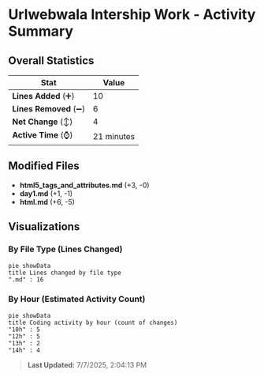 # Urlwebwala Intership Work - Activity Summary 

## Overall Statistics

| Stat                   | Value                                                             |
| ---------------------- | ----------------------------------------------------------------- |
| **Lines Added** (➕)   | 10                                          |
| **Lines Removed** (➖) | 6                                        |
| **Net Change** (↕)    | 4                |
| **Active Time** (⌚)   | 21 minutes |


## Modified Files
- **html5_tags_and_attributes.md** (+3, -0)
- **day1.md** (+1, -1)
- **html.md** (+6, -5)

## Visualizations

### By File Type (Lines Changed)

```mermaid
pie showData
title Lines changed by file type
".md" : 16
```

### By Hour (Estimated Activity Count)

```mermaid
pie showData
title Coding activity by hour (count of changes)
"10h" : 5
"12h" : 5
"13h" : 2
"14h" : 4
```


> **Last Updated:** 7/7/2025, 2:04:13 PM